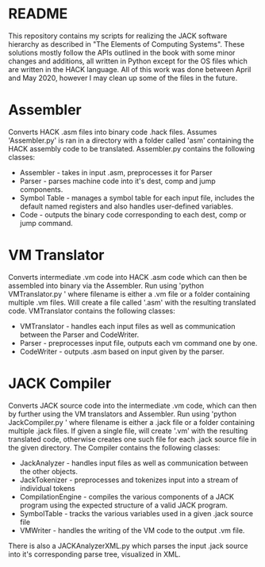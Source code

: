 # README

This repository contains my scripts for realizing the JACK software hierarchy as described in "The Elements of Computing Systems". These solutions mostly follow the APIs outlined in the book with some minor changes and additions, all written in Python except for the OS files which are written in the HACK language. All of this work was done between April and May 2020, however I may clean up some of the files in the future.

# Assembler

Converts HACK .asm files into binary code .hack files. Assumes 'Assembler.py' is ran in a directory with a folder called 'asm' containing the HACK assembly code to be translated. Assembler.py contains the following classes:

* Assembler - takes in input .asm, preprocesses it for Parser
* Parser - parses machine code into it's dest, comp and jump components.
* Symbol Table - manages a symbol table for each input file, includes the default named registers and also handles user-defined variables.
* Code - outputs the binary code corresponding to each dest, comp or jump command.

# VM Translator

Converts intermediate .vm code into HACK .asm code which can then be assembled into binary via the Assembler. Run using 'python VMTranslator.py <filename>' where filename is either a .vm file or a folder containing multiple .vm files. Will create a file called '<filename>.asm' with the resulting translated code. VMTranslator contains the following classes:

* VMTranslator - handles each input files as well as communication between the Parser and CodeWriter.
* Parser - preprocesses input file, outputs each vm command one by one.
* CodeWriter - outputs .asm based on input given by the parser.

# JACK Compiler

Converts JACK source code into the intermediate .vm code, which can then by further using the VM translators and Assembler. Run using 'python JackCompiler.py <filename>' where filename is either a .jack file or a folder containing multiple .jack files. If given a single file, will create '<filename>.vm' with the resulting translated code, otherwise creates one such file for each .jack source file in the given directory. The Compiler contains the following classes:

* JackAnalyzer - handles input files as well as communication between the other objects.
* JackTokenizer - preprocesses and tokenizes input into a stream of individual tokens
* CompilationEngine - compiles the various components of a JACK program using the expected structure of a valid JACK program.
* SymbolTable - tracks the various variables used in a given .jack source file
* VMWriter - handles the writing of the VM code to the output .vm file.

There is also a JACKAnalyzerXML.py which parses the input .jack source into it's corresponding parse tree, visualized in XML.
